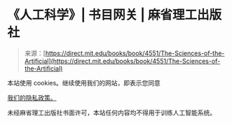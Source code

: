 <!--yml

category: 未分类

date: 2024-05-27 14:27:48

-->

# 《人工科学》| 书目网关 | 麻省理工出版社

> 来源：[https://direct.mit.edu/books/book/4551/The-Sciences-of-the-Artificial](https://direct.mit.edu/books/book/4551/The-Sciences-of-the-Artificial)

本站使用 cookies。继续使用我们的网站，即表示您同意

[我们的隐私政策。](https://direct.mit.edu/DocumentLibrary/MITP%20Direct%20PRIVACY%20POLICY%202019-02-26.pdf)

未经麻省理工出版社书面许可，本站任何内容均不得用于训练人工智能系统。
